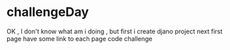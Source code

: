 # challengeDay

OK , I don't know what am i doing , but first i create djano project 
next first page have some link to each page code challenge 